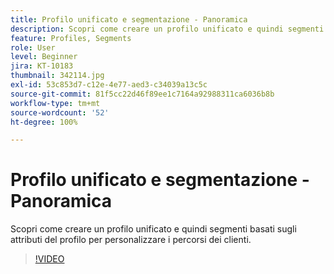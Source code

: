 ```yaml
---
title: Profilo unificato e segmentazione - Panoramica
description: Scopri come creare un profilo unificato e quindi segmenti basati sugli attributi del profilo per personalizzare i percorsi dei clienti.
feature: Profiles, Segments
role: User
level: Beginner
jira: KT-10183
thumbnail: 342114.jpg
exl-id: 53c853d7-c12e-4e77-aed3-c34039a13c5c
source-git-commit: 81f5cc22d46f89ee1c7164a92988311ca6036b8b
workflow-type: tm+mt
source-wordcount: '52'
ht-degree: 100%

---
```


# Profilo unificato e segmentazione - Panoramica

Scopri come creare un profilo unificato e quindi segmenti basati sugli attributi del profilo per personalizzare i percorsi dei clienti.

>[!VIDEO](https://video.tv.adobe.com/v/342114?quality=12&learn=on)
